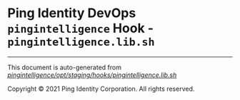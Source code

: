 
# Ping Identity DevOps `pingintelligence` Hook - `pingintelligence.lib.sh`

---
This document is auto-generated from _[pingintelligence/opt/staging/hooks/pingintelligence.lib.sh](https://github.com/pingidentity/pingidentity-docker-builds/blob/master/pingintelligence/opt/staging/hooks/pingintelligence.lib.sh)_

Copyright © 2021 Ping Identity Corporation. All rights reserved.
